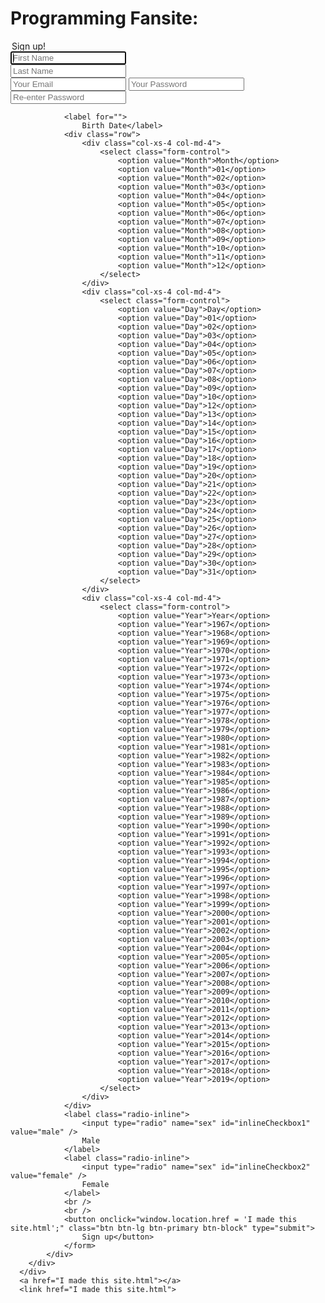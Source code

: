 <html>
  <head>
    <link href="//netdna.bootstrapcdn.com/bootstrap/3.0.0/css/bootstrap.min.css" rel="stylesheet" id="bootstrap-css">
    <script src="//netdna.bootstrapcdn.com/bootstrap/3.0.0/js/bootstrap.min.js"></script>
    <script src="//code.jquery.com/jquery-1.11.1.min.js"></script>
  </head>
<!------ Include the above in your HEAD tag ---------->
  <body>
    <h1 class = "container">Programming Fansite:</h1>
    <div class="container">
        <div class="row">
            <div class="col-xs-12 col-sm-12 col-md-4 well well-sm">
                <legend><a href="http://www.jquery2dotnet.com"><i class="glyphicon glyphicon-globe"></i></a> Sign up!</legend>
                <form action="#" method="post" class="form" role="form">
                <div class="row">
                    <div class="col-xs-6 col-md-6">
                        <input class="form-control" name="firstname" placeholder="First Name" type="text"
                            required autofocus />
                    </div>
                    <div class="col-xs-6 col-md-6">
                        <input class="form-control" name="lastname" placeholder="Last Name" type="text" required />
                    </div>
                </div>
                <input class="form-control" name="youremail" placeholder="Your Email" type="email" />
                <input class="form-control" name="password" placeholder="Your Password" type="password" />
                <input class="form-control" name="reenteremail" placeholder="Re-enter Password" type="password" />
                
                <label for="">
                    Birth Date</label>
                <div class="row">
                    <div class="col-xs-4 col-md-4">
                        <select class="form-control">
                            <option value="Month">Month</option>
                            <option value="Month">01</option>
                            <option value="Month">02</option>
                            <option value="Month">03</option>
                            <option value="Month">04</option>
                            <option value="Month">05</option>
                            <option value="Month">06</option>
                            <option value="Month">07</option>
                            <option value="Month">08</option>
                            <option value="Month">09</option>
                            <option value="Month">10</option>
                            <option value="Month">11</option>
                            <option value="Month">12</option>
                        </select>
                    </div>
                    <div class="col-xs-4 col-md-4"> 
                        <select class="form-control">
                            <option value="Day">Day</option>
                            <option value="Day">01</option>
                            <option value="Day">02</option>
                            <option value="Day">03</option>
                            <option value="Day">04</option>
                            <option value="Day">05</option>
                            <option value="Day">06</option>
                            <option value="Day">07</option>
                            <option value="Day">08</option>
                            <option value="Day">09</option>
                            <option value="Day">10</option>
                            <option value="Day">12</option>
                            <option value="Day">13</option>
                            <option value="Day">14</option>
                            <option value="Day">15</option>
                            <option value="Day">16</option>
                            <option value="Day">17</option>
                            <option value="Day">18</option>
                            <option value="Day">19</option>
                            <option value="Day">20</option>
                            <option value="Day">21</option>
                            <option value="Day">22</option>
                            <option value="Day">23</option>
                            <option value="Day">24</option>
                            <option value="Day">25</option>
                            <option value="Day">26</option>
                            <option value="Day">27</option>
                            <option value="Day">28</option>
                            <option value="Day">29</option>
                            <option value="Day">30</option>
                            <option value="Day">31</option>
                        </select>
                    </div>
                    <div class="col-xs-4 col-md-4">
                        <select class="form-control">
                            <option value="Year">Year</option>
                            <option value="Year">1967</option>
                            <option value="Year">1968</option>
                            <option value="Year">1969</option>
                            <option value="Year">1970</option>
                            <option value="Year">1971</option>
                            <option value="Year">1972</option>
                            <option value="Year">1973</option>
                            <option value="Year">1974</option>
                            <option value="Year">1975</option>
                            <option value="Year">1976</option>
                            <option value="Year">1977</option>
                            <option value="Year">1978</option>
                            <option value="Year">1979</option>
                            <option value="Year">1980</option>
                            <option value="Year">1981</option>
                            <option value="Year">1982</option>
                            <option value="Year">1983</option>
                            <option value="Year">1984</option>
                            <option value="Year">1985</option>
                            <option value="Year">1986</option>
                            <option value="Year">1987</option>
                            <option value="Year">1988</option>
                            <option value="Year">1989</option>
                            <option value="Year">1990</option>
                            <option value="Year">1991</option>
                            <option value="Year">1992</option>
                            <option value="Year">1993</option>
                            <option value="Year">1994</option>
                            <option value="Year">1995</option>
                            <option value="Year">1996</option>
                            <option value="Year">1997</option>
                            <option value="Year">1998</option>
                            <option value="Year">1999</option>
                            <option value="Year">2000</option>
                            <option value="Year">2001</option>
                            <option value="Year">2002</option>
                            <option value="Year">2003</option>
                            <option value="Year">2004</option>
                            <option value="Year">2005</option>
                            <option value="Year">2006</option>
                            <option value="Year">2007</option>
                            <option value="Year">2008</option>
                            <option value="Year">2009</option>
                            <option value="Year">2010</option>
                            <option value="Year">2011</option>
                            <option value="Year">2012</option>
                            <option value="Year">2013</option>
                            <option value="Year">2014</option>
                            <option value="Year">2015</option>
                            <option value="Year">2016</option>
                            <option value="Year">2017</option>
                            <option value="Year">2018</option>
                            <option value="Year">2019</option>
                        </select>
                    </div>
                </div>  
                <label class="radio-inline">
                    <input type="radio" name="sex" id="inlineCheckbox1" value="male" />
                    Male
                </label>
                <label class="radio-inline">
                    <input type="radio" name="sex" id="inlineCheckbox2" value="female" />
                    Female
                </label>
                <br />
                <br />
                <button onclick="window.location.href = 'I made this site.html';" class="btn btn-lg btn-primary btn-block" type="submit">
                    Sign up</button>
                </form>
            </div>
        </div>
      </div>
      <a href="I made this site.html"></a>
      <link href="I made this site.html">
  </body>
</html>

